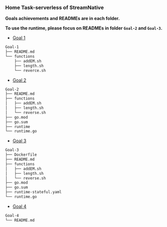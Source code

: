 ### Home Task-serverless of StreamNative

**Goals achievements and READMEs are in each folder.**

**To use the runtime, please focus on READMEs in folder `Goal-2` and `Goal-3`.**

* [Goal 1](/Goal-1)

```bash
Goal-1
├── README.md
└── functions
    ├── addEM.sh
    ├── length.sh
    └── reverce.sh
```

* [Goal 2](/Goal-2)

```bash
Goal-2
├── README.md
├── functions
│   ├── addEM.sh
│   ├── length.sh
│   └── reverse.sh
├── go.mod
├── go.sum
├── runtime
└── runtime.go
```

* [Goal 3](/Goal-3)

```bash
Goal-3
├── Dockerfile
├── README.md
├── functions
│   ├── addEM.sh
│   ├── length.sh
│   └── reverse.sh
├── go.mod
├── go.sum
├── runtime-stateful.yaml
└── runtime.go
```

* [Goal 4](/Goal-4)

```bash
Goal-4
└── README.md
```